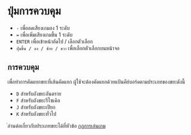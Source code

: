 # ปุ่มการควบคุม
- `-` เพื่อลดเสียงเกมลง 1 ระดับ
- `=` เพื่อเพิ่มเสียงเกมขึ้น 1 ระดับ
- `ENTER` เพื่อเข้าหน้าถัดไป / เลือกตัวเลือก
- `ปุ่มขื้น / ลง / ซ้าย / ขวา` เพื่อเลือกตัวเลือกบนหน้าจอ

## การควบคุม
เพื่อทำการคัดแยกขยะที่เส้นคัดแยก ผู้ใช้จะต้องคัดแยกด้วยแป้นคีย์บอร์ดตามประเภทของขยะดังนี้
- `D` สำหรับถังขยะอันตราย
- `F` สำหรับถังขยะรีไซเคิล
- `J` สำหรับถังขยะเปียก
- `K` สำหรับถังขยะทั่วไป

่อ่านต่อเกี่ยวกับประเภทขยะได้ที่หัวข้อ [กฏการเล่นเกม](../rule)
